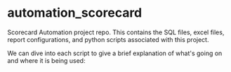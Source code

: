# automation_scorecard

Scorecard Automation project repo. This contains the SQL files, excel files, report configurations, and python scripts associated with this project.

We can dive into each script to give a brief explanation of what's going on and where it is being used:

